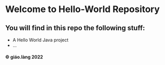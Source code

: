 # Welcome to Hello-World Repository
## You will find in this repo the following stuff:

* A Hello World Java project
* ...

#### © giáo.làng 2022 